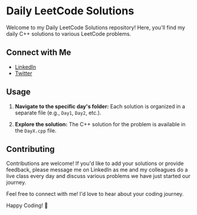 # Daily LeetCode Solutions

Welcome to my Daily LeetCode Solutions repository! Here, you'll find my daily C++ solutions to various LeetCode problems.
## Connect with Me

- [LinkedIn](https://www.linkedin.com/in/akshat-khatri-c/)
- [Twitter](https://twitter.com/akshat_khatri_1)
  
## Usage

1. **Navigate to the specific day's folder:** Each solution is organized in a separate file (e.g., `Day1`, `Day2`, etc.).

2. **Explore the solution:** The C++ solution for the problem is available in the `DayX.cpp` file.

## Contributing

Contributions are welcome! If you'd like to add your solutions or provide feedback, please message me on LinkedIn as me and my colleagues do a live class every day and discuss various problems we have just started our journey.



Feel free to connect with me! I'd love to hear about your coding journey.

Happy Coding! 🚀

